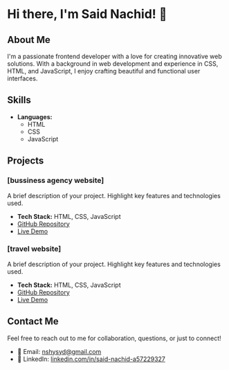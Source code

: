 
# Hi there, I'm Said Nachid! 👋

## About Me

I'm a passionate frontend developer with a love for creating innovative web solutions. With a background in web development and experience in CSS, HTML, and JavaScript, I enjoy crafting beautiful and functional user interfaces.

## Skills

- **Languages:**
  - HTML
  - CSS
  - JavaScript

## Projects

### [bussiness agency website]
A brief description of your project. Highlight key features and technologies used.
- **Tech Stack:** HTML, CSS, JavaScript
- [GitHub Repository](https://github.com/saidnachid/business-agency-website)
- [Live Demo](https://saidnachid.github.io/business-agency-website/)

### [travel website]
A brief description of your project. Highlight key features and technologies used.
- **Tech Stack:** HTML, CSS, JavaScript
- [GitHub Repository](https://github.com/saidnachid/travel-website)
- [Live Demo](https://saidnachid.github.io/travel-website/)

## Contact Me

Feel free to reach out to me for collaboration, questions, or just to connect!

- 📧 Email: [nshysyd@gmail.com](mailto:nshysyd@gmail.com)
- 💼 LinkedIn: [linkedin.com/in/said-nachid-a57229327](https://www.linkedin.com/in/said-nachid-a57229327/)

